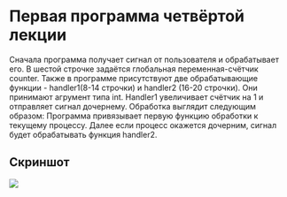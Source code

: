 # Первая программа четвёртой лекции

Сначала программа получает сигнал от пользователя и обрабатывает его.
В шестой строчке задаётся глобальная переменная-счётчик counter. Также в программе присутствуют две обрабатывающие функции - handler1(8-14 строчки) и handler2 (16-20 строчки). Они принимают агрумент типа int.
Handler1 увеличивает счётчик на 1 и отправляет сигнал дочернему.
Обработка выглядит следующим образом:
Программа привязывает первую функцию обработки к текущему процессу. Далее если процесс окажется дочерним, сигнал будет обрабатывать функция handler2.

## Скриншот
<img src="https://github.com/hud0shnik/bashScripts4sem/blob/main/task1_outputs/4_1.png">

